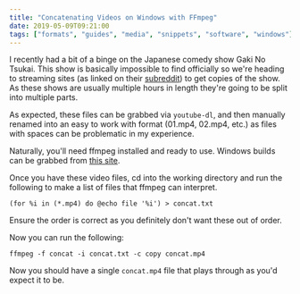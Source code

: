 ```yaml
---
title: "Concatenating Videos on Windows with FFmpeg"
date: 2019-05-09T09:21:00
tags: ["formats", "guides", "media", "snippets", "software", "windows"]
---
```


I recently had a bit of a binge on the Japanese comedy show Gaki No Tsukai. This show is basically impossible to find officially so we're heading to streaming sites (as linked on their [subreddit](https://www.reddit.com/r/GakiNoTsukai/)) to get copies of the show. As these shows are usually multiple hours in length they're going to be split into multiple parts.

As expected, these files can be grabbed via `youtube-dl`, and then manually renamed into an easy to work with format (01.mp4, 02.mp4, etc.) as files with spaces can be problematic in my experience.

Naturally, you'll need ffmpeg installed and ready to use. Windows builds can be grabbed from [this site](https://ffmpeg.zeranoe.com).

Once you have these video files, cd into the working directory and run the following to make a list of files that ffmpeg can interpret.
```
(for %i in (*.mp4) do @echo file '%i') > concat.txt
```
Ensure the order is correct as you definitely don't want these out of order.

Now you can run the following:
```
ffmpeg -f concat -i concat.txt -c copy concat.mp4
```

Now you should have a single `concat.mp4` file that plays through as you'd expect it to be.